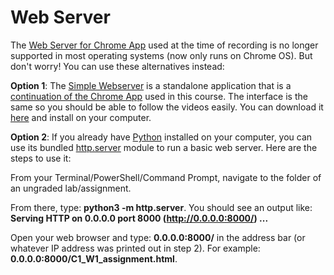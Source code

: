 # Web Server

The [Web Server for Chrome App](https://chrome.google.com/webstore/detail/web-server-for-chrome/ofhbbkphhbklhfoeikjpcbhemlocgigb?hl=en) used at the time of recording is no longer supported in most operating systems (now only runs on Chrome OS). But don't worry! You can use these alternatives instead:

**Option 1**: The [Simple Webserver](https://simplewebserver.org/) is a standalone application that is a [continuation of the Chrome App](https://simplewebserver.org/docs/wsc.html) used in this course. The interface is the same so you should be able to follow the videos easily. You can download it [here]() and install on your computer.

**Option 2**: If you already have [Python](https://www.python.org/) installed on your computer, you can use its bundled [http.server](https://docs.python.org/3/library/http.server.html#module-http.server) module to run a basic web server. Here are the steps to use it:

From your Terminal/PowerShell/Command Prompt, navigate to the folder of an ungraded lab/assignment.

From there, type: **python3 -m http.server**. You should see an output like: **Serving HTTP on 0.0.0.0 port 8000 (http://0.0.0.0:8000/) ...**

Open your web browser and type: **0.0.0.0:8000/<filename of the HTML file>** in the address bar (or whatever IP address was printed out in step 2). For example: **0.0.0.0:8000/C1_W1_assignment.html**.